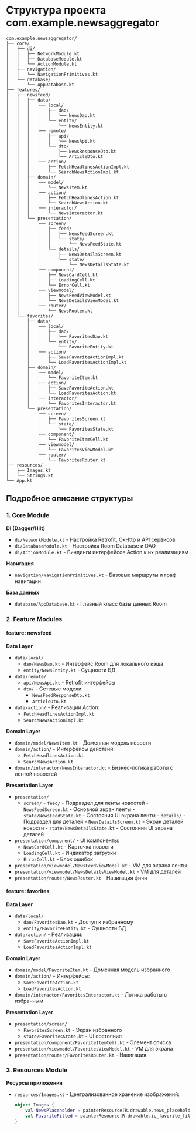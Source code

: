 
# Структура проекта com.example.newsaggregator

```
com.example.newsaggregator/
├── core/
│   ├── di/
│   │   ├── NetworkModule.kt
│   │   ├── DatabaseModule.kt
│   │   └── ActionModule.kt
│   ├── navigation/
│   │   └── NavigationPrimitives.kt
│   └── database/
│       └── AppDatabase.kt
├── features/
│   ├── newsfeed/                     
│   │   ├── data/
│   │   │   ├── local/
│   │   │   │   ├── dao/
│   │   │   │   │   └── NewsDao.kt     
│   │   │   │   └── entity/
│   │   │   │       └── NewsEntity.kt 
│   │   │   ├── remote/
│   │   │   │   ├── api/
│   │   │   │   │   └── NewsApi.kt     
│   │   │   │   └── dto/
│   │   │   │       ├── NewsResponseDto.kt
│   │   │   │       └── ArticleDto.kt
│   │   │   └── action/
│   │   │       ├── FetchHeadlinesActionImpl.kt
│   │   │       └── SearchNewsActionImpl.kt
│   │   ├── domain/
│   │   │   ├── model/
│   │   │   │   └── NewsItem.kt        
│   │   │   ├── action/
│   │   │   │   ├── FetchHeadlinesAction.kt
│   │   │   │   └── SearchNewsAction.kt
│   │   │   └── interactor/
│   │   │       └── NewsInteractor.kt 
│   │   └── presentation/
│   │       ├── screen/
│   │       │   ├── feed/             
│   │       │   │   ├── NewsFeedScreen.kt
│   │       │   │   └── state/
│   │       │   │       └── NewsFeedState.kt
│   │       │   └── details/          
│   │       │       ├── NewsDetailsScreen.kt
│   │       │       └── state/
│   │       │           └── NewsDetailsState.kt
│   │       ├── component/
│   │       │   ├── NewsCardCell.kt   
│   │       │   ├── LoadingCell.kt     
│   │       │   └── ErrorCell.kt       
│   │       ├── viewmodel/
│   │       │   ├── NewsFeedViewModel.kt
│   │       │   └── NewsDetailsViewModel.kt 
│   │       └── router/
│   │           └── NewsRouter.kt      
│   └── favorites/
│       ├── data/
│       │   ├── local/
│       │   │   ├── dao/
│       │   │   │   └── FavoritesDao.kt
│       │   │   └── entity/
│       │   │       └── FavoriteEntity.kt
│       │   └── action/
│       │       ├── SaveFavoriteActionImpl.kt
│       │       └── LoadFavoritesActionImpl.kt
│       ├── domain/
│       │   ├── model/
│       │   │   └── FavoriteItem.kt
│       │   ├── action/
│       │   │   ├── SaveFavoriteAction.kt
│       │   │   └── LoadFavoritesAction.kt
│       │   └── interactor/
│       │       └── FavoritesInteractor.kt
│       └── presentation/
│           ├── screen/
│           │   ├── FavoritesScreen.kt
│           │   └── state/
│           │       └── FavoritesState.kt
│           ├── component/
│           │   └── FavoriteItemCell.kt
│           ├── viewmodel/
│           │   └── FavoritesViewModel.kt
│           └── router/
│               └── FavoritesRouter.kt
├── resources/
│   ├── Images.kt
│   └── Strings.kt
└── App.kt
```

## Подробное описание структуры

### 1. Core Module

**DI (Dagger/Hilt)**
- `di/NetworkModule.kt` - Настройка Retrofit, OkHttp и API сервисов
- `di/DatabaseModule.kt` - Настройка Room Database и DAO
- `di/ActionModule.kt` - Биндинги интерфейсов Action к их реализациям

**Навигация**
- `navigation/NavigationPrimitives.kt` - Базовые маршруты и граф навигации

**База данных**
- `database/AppDatabase.kt` - Главный класс базы данных Room

### 2. Feature Modules

#### feature: newsfeed

**Data Layer**
- `data/local/`
    - `dao/NewsDao.kt` - Интерфейс Room для локального кэша
    - `entity/NewsEntity.kt` - Сущности БД
- `data/remote/`
    - `api/NewsApi.kt` - Retrofit интерфейсы
    - `dto/` - Сетевые модели:
        - `NewsFeedResponseDto.kt`
        - `ArticleDto.kt`
- `data/action/` - Реализации Action:
    - `FetchHeadlinesActionImpl.kt`
    - `SearchNewsActionImpl.kt`

**Domain Layer**
- `domain/model/NewsItem.kt` - Доменная модель новости
- `domain/action/` - Интерфейсы действий:
    - `FetchHeadlinesAction.kt`
    - `SearchNewsAction.kt`
- `domain/interactor/NewsInteractor.kt` - Бизнес-логика работы с лентой новостей

**Presentation Layer**
- `presentation/`
   - `screen/`
         - `feed/` - Подраздел для ленты новостей
             - `NewsFeedScreen.kt` - Основной экран ленты
             - `state/NewsFeedState.kt` - Состояния UI экрана ленты
         - `details/` -  Подраздел для деталей
             - `NewsDetailsScreen.kt` - Экран деталей новости
             - `state/NewsDetailsState.kt` - Состояния UI экрана деталей 
- `presentation/component/` - UI компоненты:
  - `NewsCardCell.kt` - Карточка новости
  - `LoadingCell.kt` - Индикатор загрузки
  - `ErrorCell.kt` - Блок ошибок
- `presentation/viewmodel/NewsFeedViewModel.kt` - VM для экрана ленты
- `presentation/viewmodel/NewsDetailsViewModel.kt` - VM для деталей
- `presentation/router/NewsRouter.kt` - Навигация фичи

#### feature: favorites

**Data Layer**
- `data/local/`
    - `dao/FavoritesDao.kt` - Доступ к избранному
    - `entity/FavoriteEntity.kt` - Сущности БД
- `data/action/` - Реализации:
    - `SaveFavoriteActionImpl.kt`
    - `LoadFavoritesActionImpl.kt`

**Domain Layer**
- `domain/model/FavoriteItem.kt` - Доменная модель избранного
- `domain/action/` - Интерфейсы:
    - `SaveFavoriteAction.kt`
    - `LoadFavoritesAction.kt`
- `domain/interactor/FavoritesInteractor.kt` - Логика работы с избранным

**Presentation Layer**
- `presentation/screen/`
    - `FavoritesScreen.kt` - Экран избранного
    - `state/FavoritesState.kt` - UI состояния
- `presentation/component/FavoriteItemCell.kt` - Элемент списка
- `presentation/viewmodel/FavoritesViewModel.kt` - VM для экрана
- `presentation/router/FavoritesRouter.kt` - Навигация

### 3. Resources Module

**Ресурсы приложения**
- `resources/Images.kt` - Централизованное хранение изображений:
  ```kotlin
  object Images {
      val NewsPlaceholder = painterResource(R.drawable.news_placeholder)
      val FavoriteFilled = painterResource(R.drawable.ic_favorite_filled)
  }
  ```